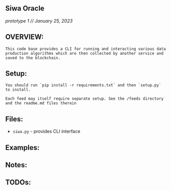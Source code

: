## Siwa Oracle 
*prototype 1 // January 25, 2023*

## OVERVIEW:
    This code base provides a CLI for running and interacting various data production algorithms which are then collected by another service and saved to the blockchain. 

## Setup:
    You should run `pip install -r requirements.txt` and then `setup.py` to install.

    Each feed may itself require separate setup. See the /feeds directory and the readme.md files therein

## Files:
* `siwa.py` - provides CLI interface  

## Examples:

## Notes:

## TODOs:

